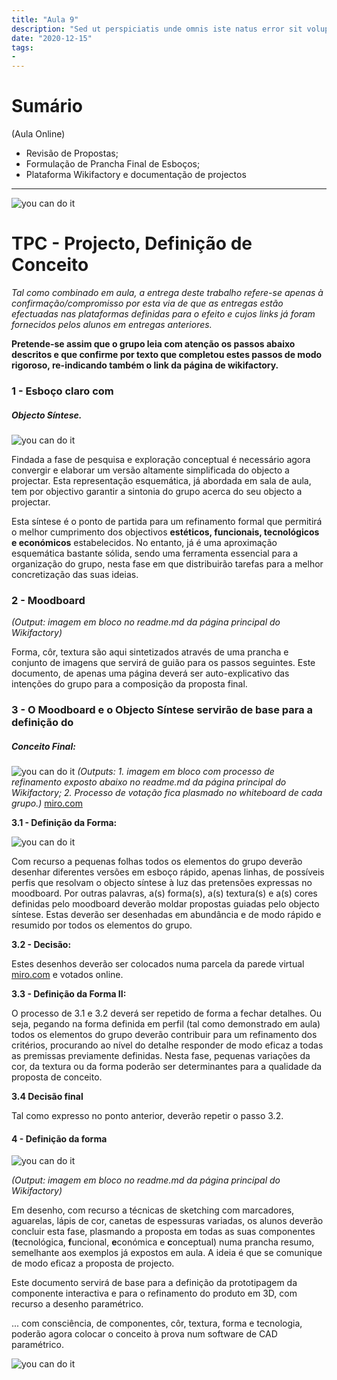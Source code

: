 ```yaml
---
title: "Aula 9"
description: "Sed ut perspiciatis unde omnis iste natus error sit voluptatem"
date: "2020-12-15"
tags:
- 
---
```



# Sumário

(Aula Online)

* Revisão de Propostas;
* Formulação de Prancha Final de Esboços;
* Plataforma Wikifactory e documentação de projectos
 
___

![you can do it](/images/3.png)

# TPC - Projecto, Definição de Conceito


*Tal como combinado em aula, a entrega deste trabalho refere-se apenas à confirmação/compromisso por esta via de que as entregas estão efectuadas nas plataformas definidas para o efeito e cujos links já foram fornecidos pelos alunos em entregas anteriores.*

**Pretende-se assim que o grupo leia com atenção os passos abaixo descritos e que confirme por texto que completou estes passos de modo rigoroso, re-indicando também o link da página de wikifactory.**


### 1 - Esboço claro com
##### Objecto Síntese.

![you can do it](/images/14.png)
 
Findada a fase de pesquisa e exploração conceptual é necessário agora convergir e elaborar um versão altamente simplificada do objecto a projectar. Esta representação esquemática, já abordada em sala de aula, tem por objectivo garantir a sintonia do grupo acerca do seu objecto a projectar.
 
Esta síntese é o ponto de partida para um refinamento formal que permitirá o melhor cumprimento dos objectivos **estéticos, funcionais, tecnológicos e económicos** estabelecidos. No entanto, já é uma aproximação esquemática bastante sólida, sendo uma ferramenta essencial para a organização do grupo, nesta fase em que distribuirão tarefas para a melhor concretização das suas ideias.
 
### 2 - Moodboard
 
*(Output: imagem em bloco no readme.md da página principal do Wikifactory)*
 
Forma, côr, textura são aqui sintetizados através de uma prancha e conjunto de imagens que servirá de guião para os passos seguintes.
Este documento, de apenas uma página deverá ser auto-explicativo das intenções do grupo para a composição da proposta final.
 
### 3 - O Moodboard e o Objecto Síntese servirão de base para a definição do
##### Conceito Final:
![you can do it](/images/2.png)
*(Outputs:*
*1. imagem em bloco  com processo de refinamento exposto abaixo no readme.md da página principal do Wikifactory;*
*2. Processo de votação fica plasmado no whiteboard    de cada grupo.)* [miro.com](http://miro.com/) 
 
**3.1 - Definição da Forma:**


 ![you can do it](/images/10.png)

Com recurso a pequenas folhas todos os elementos do grupo deverão desenhar diferentes versões em esboço rápido, apenas linhas, de possíveis perfis que resolvam o objecto síntese à luz das pretensões expressas no moodboard. Por outras palavras, a(s) forma(s), a(s) textura(s) e a(s) cores definidas pelo moodboard deverão moldar propostas guiadas pelo objecto síntese. Estas deverão ser desenhadas em abundância e de modo rápido e resumido por todos os elementos do grupo.
 
**3.2 - Decisão:**
 
Estes desenhos deverão ser colocados numa parcela da parede virtual  [miro.com](http://miro.com/)  e votados online.
 
**3.3 - Definição da Forma II:**
 
O processo de 3.1 e 3.2 deverá ser repetido de forma a fechar detalhes. Ou seja, pegando na forma definida em perfil (tal como demonstrado em aula) todos os elementos do grupo deverão contribuir para um refinamento dos critérios, procurando ao nível do detalhe responder de modo eficaz a todas as premissas previamente definidas. Nesta fase, pequenas variações da cor, da textura ou da forma poderão ser determinantes para a qualidade da proposta de conceito.
 
**3.4 Decisão final**
 
Tal como expresso no ponto anterior, deverão repetir o passo 3.2.
 
#### 4 - Definição da forma

 ![you can do it](/images/11.png)
 
*(Output: imagem em bloco no readme.md da página principal do Wikifactory)*
 
Em desenho, com recurso a técnicas de sketching com marcadores, aguarelas, lápis de cor, canetas de espessuras variadas, os alunos deverão concluir esta fase, plasmando a proposta em todas as suas componentes (**t**ecnológica, **f**uncional, **e**conómica e **c**onceptual) numa prancha resumo, semelhante aos exemplos já expostos em aula. A ideia é que se comunique de modo eficaz a proposta de projecto.
 
Este documento servirá de base para a definição da prototipagem da componente interactiva e para o refinamento do produto em 3D, com recurso a desenho paramétrico.


... com consciência, de componentes, côr, textura, forma e tecnologia, poderão agora colocar o conceito à prova num software de CAD paramétrico.

 ![you can do it](/images/12.png)